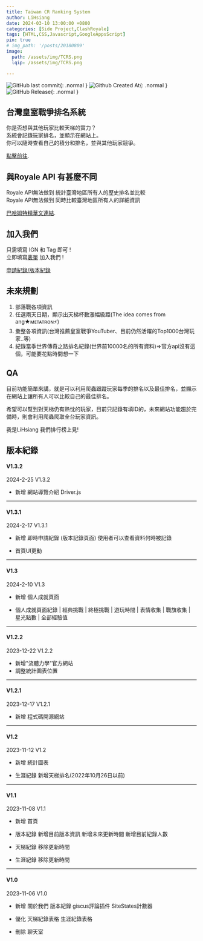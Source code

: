 ```yaml
---
title: Taiwan CR Ranking System
author: LiHsiang
date: 2024-03-10 13:00:00 +0800
categories: [Side Project,ClashRoyale]
tags: [HTML,CSS,Javascript,GoogleAppsScript]
pin: true
# img_path: '/posts/20180809'
image:
  path: /assets/img/TCRS.png
  lqip: /assets/img/TCRS.png

---
```



![GitHub last commit](https://img.shields.io/github/last-commit/Xiang511/hydromechanics?display_timestamp=author&style=for-the-badge&color=yellow){: .normal } ![Github Created At](https://img.shields.io/github/created-at/Xiang511/hydromechanics?style=for-the-badge&color=yellow){: .normal } ![GitHub Release](https://img.shields.io/github/v/release/Xiang511/hydromechanics?display_name=release&style=for-the-badge&color=green){: .normal } 



## 台灣皇室戰爭排名系統

你是否想與其他玩家比較天梯的實力？<br>
系統會記錄玩家排名，並顯示在網站上。<br>
你可以隨時查看自己的積分和排名，並與其他玩家競爭。<br>

[點擊前往](https://xiang511.com/hydromechanics/newsite/TCRS.html).

## 與Royale API 有甚麼不同
Royale API無法做到 統計臺灣地區所有人的歷史排名並比較<br>
Royale API無法做到 同時比較臺灣地區所有人的詳細資訊<br>

[巴哈姆特精華文連結](https://forum.gamer.com.tw/Co.php?bsn=29712&sn=71322).

## 加入我們
只需填寫 IGN 和 Tag 即可 !<br>
立即填寫[表單](https://docs.google.com/forms/d/e/1FAIpQLSc_pIj5uov58Br2rU2UG_irLR2sPsghp3WUy2p5gI8oNaTCEg/viewform) 加入我們 !<br>

[申請紀錄/版本紀錄](https://xiang511.com/hydromechanics/newsite/DeveloperAnnouncement.html)


## 未來規劃
1. 部落戰各項資訊
2. 任選兩天日期，顯示出天梯杯數漲幅級距(The idea comes from ang★ᴍᴇᴛᴀᴛʀᴏɴ⚡)
3. 彙整各項資訊(台灣推薦皇室戰爭YouTuber、目前仍然活躍的Top1000台灣玩家..等)
4. 紀錄當季世界傳奇之路排名紀錄(世界前10000名的所有資料)=>官方api沒有這個，可能要花點時間想一下

## QA

目前功能簡單來講，就是可以利用爬蟲跟蹤玩家每季的排名以及最佳排名，並顯示在網站上讓所有人可以比較自己的最佳排名。

希望可以幫到對天梯仍有熱忱的玩家，目前只記錄有填ID的，未來網站功能趨於完備時，則會利用爬蟲爬取全台玩家資訊。

我是LiHsiang 我們排行榜上見!




## 版本紀錄

#### V1.3.2

2024-2-25 V1.3.2

- 新增
 網站導覽介紹 Driver.js

--------


#### V1.3.1

2024-2-17 V1.3.1

- 新增
 即時申請紀錄 (版本記錄頁面)
 使用者可以查看資料何時被記錄

- 首頁UI更動



-----------



#### V1.3

2024-2-10 V1.3

- 新增
 個人成就頁面

- 個人成就頁面紀錄
 | 經典挑戰 | 終極挑戰 | 遊玩時間 | 表情收集 | 戰旗收集 | 星光點數 | 全部經驗值



-----------




#### V1.2.2

2023-12-22 V1.2.2

- 新增"流體力學"官方網站
- 調整統計圖表位置



-----------




#### V1.2.1

2023-12-17 V1.2.1

- 新增
 程式碼開源網站



-----------




#### V1.2

2023-11-12 V1.2

- 新增
 統計圖表

- 生涯紀錄
 新增天梯排名(2022年10月26日以前)



-----------



#### V1.1

2023-11-08 V1.1

- 新增
 首頁

- 版本紀錄
 新增目前版本資訊
 新增未來更新時間
 新增目前紀錄人數

- 天梯紀錄
 移除更新時間

- 生涯紀錄
 移除更新時間


-----------




#### V1.0

2023-11-06 V1.0

- 新增
 關於我們
 版本紀錄
 giscus評論插件
 SiteStates計數器

- 優化
 天梯紀錄表格
 生涯紀錄表格

- 刪除
 聊天室
